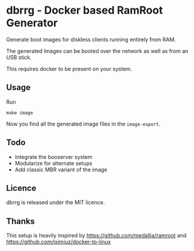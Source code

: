 # dbrrg - Docker based RamRoot Generator

Generate boot images for diskless clients running entirely
from RAM.

The generated Images can be booted over the network as well as from an USB stick.

This requires docker to be present on your system.

## Usage

Run

```
make image
```

Now you find all the generated image files in the `image-export`.

## Todo

* Integrate the booserver system
* Modularize for alternate setups
* Add classic MBR variant of the image

## Licence

dbrrg is released under the MIT licence.

## Thanks

This setup is heavily inspired by https://github.com/medallia/ramroot and https://github.com/iximiuz/docker-to-linux